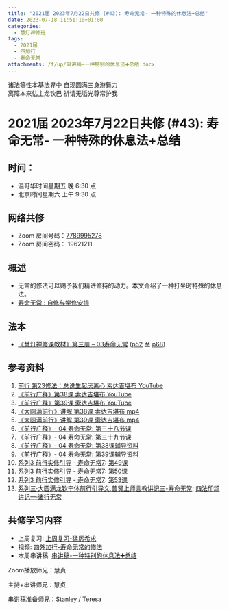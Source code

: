 ```yaml
---
title: "2021届 2023年7月22日共修 (#43): 寿命无常- 一种特殊的休息法+总结"
date: 2023-07-18 11:51:10+01:00
categories:
  - 慧灯禅修班
tags:
  - 2021届
  - 四加行
  - 寿命无常
attachments: /f/up/串讲稿-一种特别的休息法➕总结.docx
---
```

<!--StartFragment-->

诸法等性本基法界中 自现圆满三身游舞力\
离障本来怙主龙钦巴 祈请无垢光尊常护我

# 2021届 2023年7月22日共修 (#43): 寿命无常- 一种特殊的休息法+总结

## 时间：

* 温哥华时间星期五 晚 6:30 点
* 北京时间星期六 上午 9:30 点

## 网络共修

* Zoom 房间号码：[7789995278](https://us02web.zoom.us/j/7789995278?pwd=VjZmbWJFY2k2K0E5RVB2cTNIQmhqUT09)
* Zoom 房间密码： 19621211

## 概述

* 无常的修法可以赐予我们精进修持的动力。本文介绍了一种打坐时特殊的休息法。
* [寿命无常 : 自修与学修安排](https://fohuifayu.com/index.php/huideng-jiangtang/chanxiuke/zen-03/8653-zen03-smwc?title=)

## 法本

* [《慧灯禅修课教材》第三册 – 03寿命无常](https://huidengchanxiu.net/books/b3/3-03) ([p52](https://huidengchanxiu.net/books/b3/3-03/#p52) 至 [p68](https://huidengchanxiu.net/books/b3/3-03/#p68))

## 参考资料

1. [前行 第23修法：总说生起厌离心 索达吉堪布 YouTube](https://www.youtube.com/watch?v=-VirW0G8Iyg&list=PLAnEIprIVklfgalc7Xw4ToCyX-C_wu-XT&index=23)
2. [《前行广释》第38课 索达吉堪布 YouTube](https://www.youtube.com/watch?v=_fHIQ8y4TeQ&list=PLAnEIprIVklfWTKX6X1gI9eR_phiB8B4b&index=39)
3. [《前行广释》第39课 索达吉堪布 YouTube](https://www.youtube.com/watch?v=_A7Wgv8MlZQ&list=PLAnEIprIVklfWTKX6X1gI9eR_phiB8B4b&index=40)
4. [《大圆满前行》讲解 第38课 索达吉堪布 mp4](http://huidengchanxiu.net/jmy/007-%E5%A4%A7%E5%9C%86%E6%BB%A1%E5%89%8D%E8%A1%8C%E5%B9%BF%E9%87%8A/007-%E5%89%8D%E8%A1%8C%E5%B9%BF%E9%87%8A%E8%A7%86%E9%A2%91/%e3%80%8a%e5%a4%a7%e5%9c%86%e6%bb%a1%e5%89%8d%e8%a1%8c%e3%80%8b%e8%ae%b2%e8%a7%a3%e7%ac%ac38%e8%af%be.mp4)
5. [《大圆满前行》讲解 第39课 索达吉堪布 mp4](http://huidengchanxiu.net/jmy/007-%E5%A4%A7%E5%9C%86%E6%BB%A1%E5%89%8D%E8%A1%8C%E5%B9%BF%E9%87%8A/007-%E5%89%8D%E8%A1%8C%E5%B9%BF%E9%87%8A%E8%A7%86%E9%A2%91/%e3%80%8a%e5%a4%a7%e5%9c%86%e6%bb%a1%e5%89%8d%e8%a1%8c%e3%80%8b%e8%ae%b2%e8%a7%a3%e7%ac%ac39%e8%af%be.mp4)
6. [《前行广释》- 04 寿命无常: 第三十八节课](https://huidengchanxiu.net/refs/qxgs/qxgs-04wc/#%E7%AC%AC%E4%B8%89%E5%8D%81%E5%85%AB%E8%8A%82%E8%AF%BE)
7. [《前行广释》- 04 寿命无常: 第三十九节课](https://huidengchanxiu.net/refs/qxgs/qxgs-04wc/#%E7%AC%AC%E4%B8%89%E5%8D%81%E4%B9%9D%E8%8A%82%E8%AF%BE)
8. [《前行广释》- 04 寿命无常: 第38课辅导资料](https://huidengchanxiu.net/refs/qxgs/fudao/qxgsfd-04wc/#%E5%89%8D%E8%A1%8C%E5%B9%BF%E9%87%8A%E7%AC%AC38%E8%AF%BE%E8%BE%85%E5%AF%BC%E8%B5%84%E6%96%99)
9. [《前行广释》- 04 寿命无常: 第39课辅导资料](https://huidengchanxiu.net/refs/qxgs/fudao/qxgsfd-04wc/#%E5%89%8D%E8%A1%8C%E5%B9%BF%E9%87%8A%E7%AC%AC39%E8%AF%BE%E8%BE%85%E5%AF%BC%E8%B5%84%E6%96%99)
10. [系列3 前行实修引导](https://huidengchanxiu.net/refs/s2) -[ 寿命无常7](https://huidengchanxiu.net/refs/xmfw/s3/smwc-7): [第49课](https://huidengchanxiu.net/refs/xmfw/s3/smwc-7#%E7%AC%AC49%E8%AF%BE)
11. [系列3 前行实修引导](https://huidengchanxiu.net/refs/s2) -[ 寿命无常7](https://huidengchanxiu.net/refs/xmfw/s3/smwc-7): [第50课](https://huidengchanxiu.net/refs/xmfw/s3/smwc-7#%E7%AC%AC50%E8%AF%BE)
12. [系列3 前行实修引导](https://huidengchanxiu.net/refs/s2) -[ 寿命无常7](https://huidengchanxiu.net/refs/xmfw/s3/smwc-7): [第53课](https://huidengchanxiu.net/refs/xmfw/s3/smwc-7#%E7%AC%AC53%E8%AF%BE)
13. [系列三·大圆满龙钦宁体前行引导文.普贤上师言教讲记三-寿命无常](https://huidengchanxiu.net/refs/xmfw/s3-ydw3-smwc): [四法印颂讲记一·诸行无常](https://huidengchanxiu.net/refs/xmfw/s3-ydw3-smwc/#%E5%9B%9B%E6%B3%95%E5%8D%B0%E9%A2%82%E8%AE%B2%E8%AE%B0%E4%B8%80%E8%AF%B8%E8%A1%8C%E6%97%A0%E5%B8%B8)

## **共修学习内容**

* 上周复习: [上周复习-猛厉希求](/f/up/上周复习-猛厉希求.docx)
* 视频: [四外加行-寿命无常的修法](https://fohuifayu.com/index.php/huideng-jiangtang/fofa-jianxiu/chuli-xin/670-l11033)
* 本周串讲稿: [串讲稿-一种特别的休息法➕总结](/f/up/串讲稿-一种特别的休息法➕总结.docx)

Zoom播放师兄：慧贞

主持+串讲师兄：慧贞

串讲稿准备师兄：Stanley / Teresa

<!--EndFragment-->